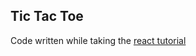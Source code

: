 ## Tic Tac Toe

Code written while taking the [react tutorial](https://reactjs.org/tutorial/tutorial.html)

